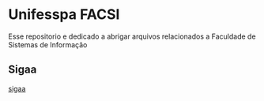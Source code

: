 # Unifesspa FACSI

Esse repositorio e dedicado a abrigar arquivos relacionados a Faculdade de Sistemas de Informação

## Sigaa

[sigaa](https://sigaa.unifesspa.edu.br/sigaa)